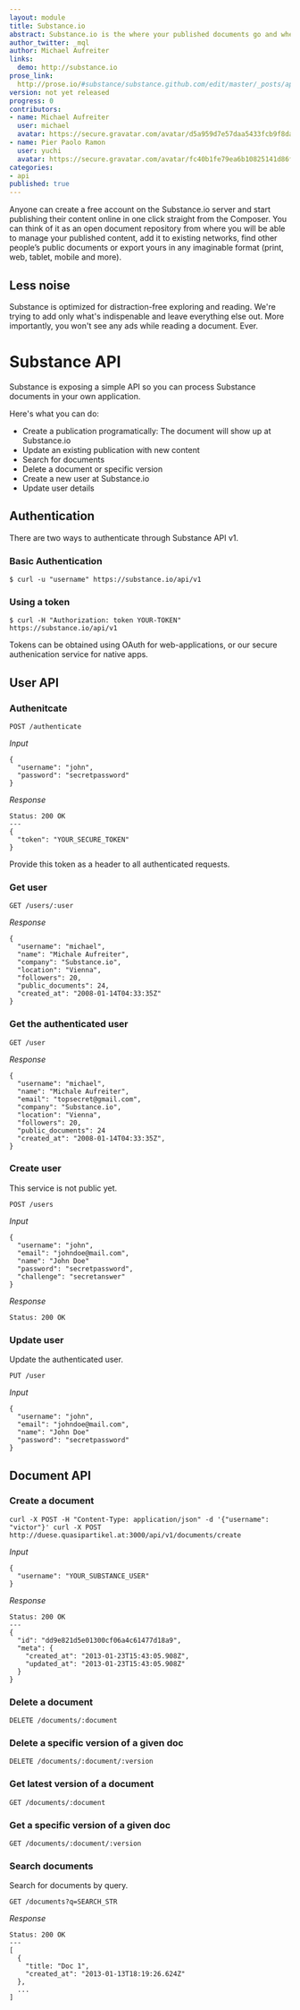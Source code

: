 ```yaml
---
layout: module
title: Substance.io
abstract: Substance.io is the where your published documents go and where people can read them.
author_twitter: _mql
author: Michael Aufreiter
links:
  demo: http://substance.io
prose_link:
  http://prose.io/#substance/substance.github.com/edit/master/_posts/api/0100-01-02-hub.md
version: not yet released
progress: 0
contributors:
- name: Michael Aufreiter
  user: michael
  avatar: https://secure.gravatar.com/avatar/d5a959d7e57daa5433fcb9f8da40be4b?d=https://a248.e.akamai.net/assets.github.com%2Fimages%2Fgravatars%2Fgravatar-140.png
- name: Pier Paolo Ramon 
  user: yuchi
  avatar: https://secure.gravatar.com/avatar/fc40b1fe79ea6b10825141d86f767354?s=420&d=https://a248.e.akamai.net/assets.github.com%2Fimages%2Fgravatars%2Fgravatar-user-420.png
categories:
- api
published: true
---
```


Anyone can create a free account on the Substance.io server and start publishing their content online in one click straight from the Composer. You can think of it as an open document repository from where you will be able to manage your published content, add it to existing networks, find other people’s public documents or export yours in any imaginable format (print, web, tablet, mobile and more).

<!--## Networks

Documents can be published to topic-related networks, so people can find them easily. Substance users can subscribe to Networks, so they can see new documents as well as updates made to existing ones. We're aware that today we're overwhelmed by the precesence of [too much information](http://en.wikipedia.org/wiki/Information_overload), so our goal is letting the user decide what to see and what not to see.

![](http://f.cl.ly/items/1I0q3L1U3d3O0U3p0J3Y/Screen%20Shot%202012-10-20%20at%209.56.34%20PM.png)
-->

## Less noise

Substance is optimized for distraction-free exploring and reading. We're trying to add only what's indispenable and leave everything else out. More importantly, you won't see any ads while reading a document. Ever.

# Substance API

Substance is exposing a simple API so you can process Substance documents in your own application.

Here's what you can do:

- Create a publication programatically: The document will show up at Substance.io
- Update an existing publication with new content
- Search for documents
- Delete a document or specific version
- Create a new user at Substance.io
- Update user details


## Authentication

There are two ways to authenticate through Substance API v1.

### Basic Authentication

    $ curl -u "username" https://substance.io/api/v1

### Using a token

    $ curl -H "Authorization: token YOUR-TOKEN" https://substance.io/api/v1

Tokens can be obtained using OAuth for web-applications, or our secure authenication service for native apps.


## User API

### Authenitcate

    POST /authenticate

*Input*

    {
      "username": "john",
      "password": "secretpassword"
    }

*Response*

    Status: 200 OK
    ---
    {
      "token": "YOUR_SECURE_TOKEN"
    }

Provide this token as a header to all authenticated requests.


### Get user

    GET /users/:user

*Response*

    {
      "username": "michael",
      "name": "Michale Aufreiter",
      "company": "Substance.io",
      "location": "Vienna",
      "followers": 20,
      "public_documents": 24,
      "created_at": "2008-01-14T04:33:35Z"
    }


### Get the authenticated user

    GET /user


*Response*

    {
      "username": "michael",
      "name": "Michale Aufreiter",
      "email": "topsecret@gmail.com",
      "company": "Substance.io",
      "location": "Vienna",
      "followers": 20,
      "public_documents": 24
      "created_at": "2008-01-14T04:33:35Z",
    }


### Create user

This service is not public yet.

    POST /users

*Input*

    {
      "username": "john",
      "email": "johndoe@mail.com",
      "name": "John Doe"
      "password": "secretpassword",
      "challenge": "secretanswer"
    }

*Response*

    Status: 200 OK



### Update user

Update the authenticated user.

    PUT /user

*Input*

    {
      "username": "john",
      "email": "johndoe@mail.com",
      "name": "John Doe"
      "password": "secretpassword"
    }



## Document API

### Create a document

    curl -X POST -H "Content-Type: application/json" -d '{"username": "victor"}' curl -X POST http://duese.quasipartikel.at:3000/api/v1/documents/create

*Input*

    {
      "username": "YOUR_SUBSTANCE_USER"
    }

*Response*

    Status: 200 OK
    ---
    {
      "id": "dd9e821d5e01300cf06a4c61477d18a9",
      "meta": {
        "created_at": "2013-01-23T15:43:05.908Z",
        "updated_at": "2013-01-23T15:43:05.908Z"
      }
    }


### Delete a document

    DELETE /documents/:document


### Delete a specific version of a given doc

    DELETE /documents/:document/:version


### Get latest version of a document

    GET /documents/:document


### Get a specific version of a given doc

    GET /documents/:document/:version


### Search documents

Search for documents by query.

    GET /documents?q=SEARCH_STR

*Response*

    Status: 200 OK
    ---
    [
      {
        "title: "Doc 1",
        "created_at": "2013-01-13T18:19:26.624Z"
      },
      ...
    ]